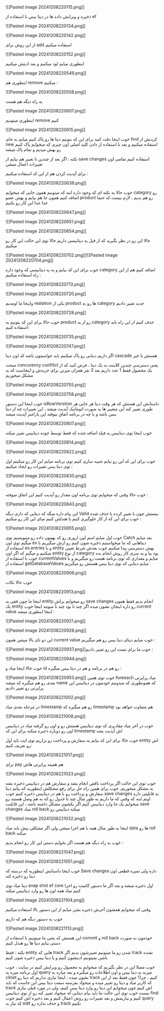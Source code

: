 ![[Pasted image 20241208220115.png]]

ذخیره و ویرایش داده ها در دیتا بیس با استفاده از ef 

![[Pasted image 20241208220134.png]]

![[Pasted image 20241208220142.png]]

از این روش برای add استفاده میکنیم 

![[Pasted image 20241208220152.png]]

اینطوری میایم لود میکنیم و بعد ادیتش میکنیم

![[Pasted image 20241208220549.png]]

اینطوری هم remove میکنیم :

![[Pasted image 20241208220558.png]]

یه راه دیگه هم هست 

![[Pasted image 20241208220607.png]]

اینطوری میتونیم remove کنیم 

![[Pasted image 20241208220615.png]]

خوب اینجا دقت کنید برای این که بتونیم دیتا ها رو پاک کنیم میایم به جای find کردنش از new استفاده میکنیم و بعد با استفاده از دادن کلید اصلی اون چیزی که میخوایم پاک کنیم رو بهش میدیم و تمام پاک میشه 

نکته : اگر بعد از چندین تا تغییر هم بیایم از save changes استفاده کنیم تمامی اون تغییرات اعمال میشن 

برای آپدیت کردن هم از این کد استفاده میکنیم :


![[Pasted image 20241208220638.png]]


خوب حالا یه نکته ای که وجود داره اینه که میتونیم همون جایی که میخوایم category رو اضافه کنیم همون جا هم بیایم و بهش عضو product رو هم بدیم ، لازم نیست که حتما جدا جدا این کار رو بکنیم 

![[Pasted image 20241208220647.png]]

![[Pasted image 20241208220651.png]]

![[Pasted image 20241208220654.png]]

حالا این رو در نظر بگیرید که از قبل یه دیتابیسی داریم حالا توی این حالت این کار رو میکنیم 

![[Pasted image 20241208220702.png]]![[Pasted image 20241208220704.png]]

خوب برای این که بیایم و به یه دیتابیسی که وجود داره category اضافه کنیم هم از این راه استفاده میکنیم :

![[Pasted image 20241208220713.png]]

![[Pasted image 20241208220720.png]]

واینجا ما اومدیم realation یکی از product ها رو به category جدید تغییر دادیم 

![[Pasted image 20241208220728.png]]

 خوب حالا برای این که بتونیم یه product رو از یه category حذف کنیم از این راه باید استفاده کنیم:

![[Pasted image 20241208220735.png]]

![[Pasted image 20241208220747.png]]

اگر داریم دیتایی رو پاک میکنیم باید حواسمون باشه که اون دیتا cascade هستش یا خیر

مبحث concurency confilict یعنی دسترسی چندین کلاینت به یک دیتا ، فرض کنید که از یک محصول فقط 1 عدد داریم بعد 3 نفر همزان میزنن برای خریدش و اینجاست که به مشکل میخوریم

![[Pasted image 20241208220755.png]]

![[Pasted image 20241208220758.png]]


خوب اینحا این دستور isRowVerstion داستانش این هستش که هر وقت دیتا هر جایی هر طوری تغییر کنه این متغییر ها به صورت اتوماتیک آپدیت میشه ، این تغییرات چه از دیتا بیس باشه و یا چه در برنامه اتفاق بیوفته این پارامتر آپدیت میشه 

![[Pasted image 20241208220807.png]]

خوب اینجا توی دیتابیس یه فیلد اضافه شده که فقط توسط خوده دیتابیس تغییر میکنه 

![[Pasted image 20241208220814.png]]

![[Pasted image 20241208220822.png]]

خوب برای این که این رو بیایم شبیه سازی کنیم توی برنامه میایم این کار رو میکینم
اول توی دیتا بیس تغییرات رو ایجاد میکنیم :

![[Pasted image 20241208220830.png]]

![[Pasted image 20241208220833.png]]

خوب حالا وقتی که میخوایم توی برنامه اون مقدار رو آپدیت کنیم این اتفاق میوفته :

![[Pasted image 20241208220843.png]]

این پیام داره میگه که دیتایی که داری دیگه Valid نیستش چون یا تغییر کرده یا حذف شده 
خوب برای این که از کار جلوگیری کنیم یا هندلش کنیم میای این کار رو میکنیم :

![[Pasted image 20241208220855.png]]

خوب اول میایم اسم اون اروری رو که بهمون داده رو مینویسیم توی Catch بعد میایم میگیم توی اون ex دیتاهایی که ما میخواستیم ذخیره شون کنیم رو ازش میگیریم با استفاده از ex.entries و با entity بهش دسترسی پیدا میکنیم خوب بعدش شرط تعیین میکنیم و میگیم که اگر اون entity از نوع category بود بیا و یه سری کار روش انجام بده 
خوب با استفاده از currentValues میایم و مقداری که توی برنامه هست رو میگیریم و با استفاده از getDatabaseValues میایم دیتایی که توی دیتا بیس هستش رو میگیریم 


![[Pasted image 20241208220906.png]]

خوب حالا نکات

![[Pasted image 20241208220913.png]]

اینجا ما چون فقی یه entity رو میخوایم براش save changes انجام بدیم فقط همون یک  entity رو داره اینجان نشون میده اگر چند تا بود چند تا میومد اینجا 
خوب current value اینجا اینطوری میشه :

![[Pasted image 20241208220921.png]]

![[Pasted image 20241208220928.png]]

این دو تای بالا میشن همون current value 
خوب میایم دیتای دیتا بیس رو هم میگیریم :

![[Pasted image 20241208220937.png]]خوب ما برای تست این رو تغییر دادیم :

![[Pasted image 20241208220944.png]]

خوب حالا اینجا میاد و id رو هم در برنامه و هم در دیتا بیس میگیره :

![[Pasted image 20241208220953.png]]
خوب توی همین foreeach میاد پراپرتی بعدی رو هم میگیره که میشه name که همونطوری که میدونیم خودمون در دیتابیس این پراپرتی رو تغییر دادیم 

![[Pasted image 20241208221002.png]]

در مرحله بعدی میاد timestamp رو هم میگیره که  timestamp هم متفاوت خواهد بود 

![[Pasted image 20241208221008.png]]

خوب در آخر میاد مقادیری که توی دیتابیس هستش رو و اون رو گرفته میاد در دیتابیس اون رو دوباره ذخیره میکنه برای این که timestamp اش آپدیت بشه 

خوب حالا برای این که بیایم یه سفارش و پرداخت رو بزاریم توی ایت باید اول entity اش رو تعریف کنیم:

![[Pasted image 20241208221017.png]]

برای pay هم همینه پراپرتی هاش

![[Pasted image 20241208221023.png]]

خوب توی این حالت اگر پرداخت ناقص انجام بشه و سفارش هم در دیتابیس ذخیره بشه به مشکل میخوریم، خوب برای همین راه حل برای رفع مشکلش اینطوریه که بیایم دیتا سفارش و پرداخت رو با هم در دیتابیس ذخیره کنیم 
خوب save changes یه قابلیتی داره اونم اینه که وقتی که ما داریم به طور مثال چند تا جدول رو که به هم وصل هستند رو میخوایم یک جا وارد دیتابیس کنیم اگر یکشون مشکل داشته باشه ، این قابلیت save changes میاد roll back میکنه دیتابیس رو 

![[Pasted image 20241208221032.png]]

اینجا به طور مثال همه با هم اجرا میشن ولی اگر مشکلی پیش باید میاد data ها رو roll back میکنه 

خوب یه راه دیگه هم هست اگر بخوایم دستی این کار رو انجام بدیم :

![[Pasted image 20241208221047.png]]

![[Pasted image 20241208221051.png]]

خوب اینجا داستانش اینطوریه که درسته که Save changes  داره ولی نمیره قطعی اون دیتا رو ذخیره کنه 

دیتا میاد توی snap shot ef core  اول ذخیره میشه و بعد اگر ما دستور کامیت رو اجرا کنیم میاد همه اون ها رو وارد دیتابیس میکنه 

![[Pasted image 20241208221104.png]]

وقتی که میخوایم همشون آخرش ذخیره بشن میایم از این دستور بالا استفاده میکنیم

خوب یه دستور دیگه هم که داریم 

![[Pasted image 20241208221113.png]]

این هستش که یعنی ما میتونیم با استفاده از commit و roll back خودمون به صورت دستی بیایم دیتا ها رو هندل کنیم 

نکته : فقط entity هایی که track شدن رو ما میتونیم تغییرشون بدیم 
اگر track نشده باشن نمیتونیم ادیتشون کنیم و یا دیتا بیس ذخیره شون کنیم 

خوب مصلا این در نظر بگیریم که میخوایم یه محصول رو ویرایش کنیم در سایت ، خوب اول برنامه میره یه query میزنه به دیتا بیس و اون اطلاعات رو میگیره و بعد میاره به clinet نشون میده ، اینجا نیازی نداریم که دیتا رو track کنیم ، چرا؟
 چون فقط بعد از این که کاربر میاد و دیتا رو تغییر میده و میخواد بفرسته سمت دیتا بیس این جاست که باید track اش کنیم چون میخوایم این دیتا رو وارد دیتا بیس کنیم، ولی در مورد قبلی نیازی نیست 
 خوب توی این حالت ما باید بیام دیتایی که میخواد تغییر کنه رو از توی دیتابیس find کنیم و بیاریمش و بعد تغییرات رو روش اعمال کنیم و بعد ذخیره اش کنیم 
   خوب query که نیاز به edit و حذف نداره رو track نکنیم 